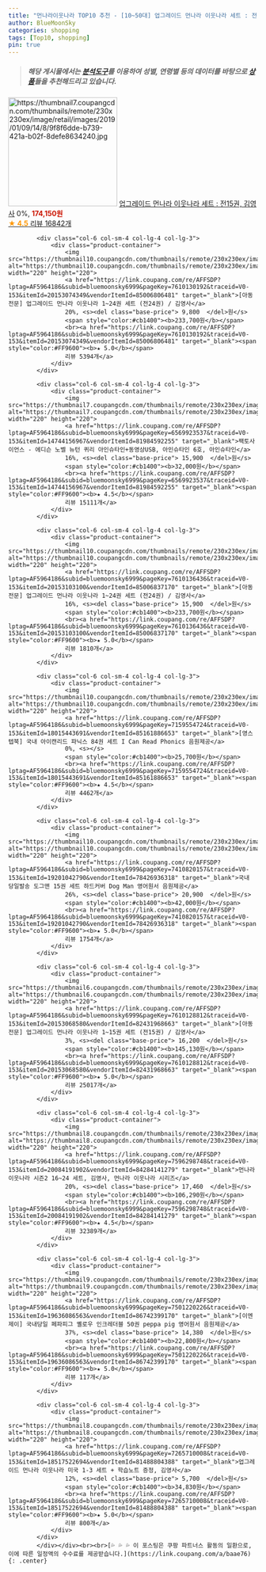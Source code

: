 ```yaml
---
title: "먼나라이웃나라 TOP10 추천 - [10~50대] 업그레이드 먼나라 이웃나라 세트 : 전15권, 김영사"
author: BlueMoonSky
categories: shopping
tags: [Top10, shopping]
pin: true
---
```


> ##### 해당 게시물에서는 [**분석도구**](https://itemscout.io/)를 이용하여 **성별**, **연령별** 등의 데이터를 바탕으로 [**상품**](https://link.coupang.com/a/baae76)들을 추천해드리고 있습니다.
<div class="container"><div class="row">
            <div class="col-6 col-sm-4 col-lg-4 col-lg-3">
                <div class="product-container">
                    <img src="https://thumbnail7.coupangcdn.com/thumbnails/remote/230x230ex/image/retail/images/2019/01/09/14/8/9f8f6dde-b739-421a-b02f-8defe8634240.jpg" alt="https://thumbnail7.coupangcdn.com/thumbnails/remote/230x230ex/image/retail/images/2019/01/09/14/8/9f8f6dde-b739-421a-b02f-8defe8634240.jpg" width="220" height="220">
                    <a href="https://link.coupang.com/re/AFFSDP?lptag=AF5964186&subid=bluemoonsky6999&pageKey=171737161&traceid=V0-153&itemId=490975969&vendorItemId=4278144388" target="_blank">업그레이드 먼나라 이웃나라 세트 : 전15권, 김영사</a>
                    0%, <s></s> 
                    <span style="color:#cb1400"><b>174,150원</b></span>
                    <br><a href="https://link.coupang.com/re/AFFSDP?lptag=AF5964186&subid=bluemoonsky6999&pageKey=171737161&traceid=V0-153&itemId=490975969&vendorItemId=4278144388" target="_blank"><span style="color:#FF9600"><b>★ 4.5</b></span>
                    리뷰 16842개</a>
                </div>
            </div>
            
            <div class="col-6 col-sm-4 col-lg-4 col-lg-3">
                <div class="product-container">
                    <img src="https://thumbnail10.coupangcdn.com/thumbnails/remote/230x230ex/image/vendor_inventory/354a/cb51ddeaf69345a68a61f32d1cfbf9bc9dc8d7c7ce0cc7f33d2d2f7996ea.jpg" alt="https://thumbnail10.coupangcdn.com/thumbnails/remote/230x230ex/image/vendor_inventory/354a/cb51ddeaf69345a68a61f32d1cfbf9bc9dc8d7c7ce0cc7f33d2d2f7996ea.jpg" width="220" height="220">
                    <a href="https://link.coupang.com/re/AFFSDP?lptag=AF5964186&subid=bluemoonsky6999&pageKey=7610130192&traceid=V0-153&itemId=20153074349&vendorItemId=85006806481" target="_blank">[아동 전문] 업그레이드 먼나라 이웃나라 1~24권 세트 (전24권) / 김영사</a>
                    20%, <s><del class="base-price"> 9,800  </del>원</s> 
                    <span style="color:#cb1400"><b>233,700원</b></span>
                    <br><a href="https://link.coupang.com/re/AFFSDP?lptag=AF5964186&subid=bluemoonsky6999&pageKey=7610130192&traceid=V0-153&itemId=20153074349&vendorItemId=85006806481" target="_blank"><span style="color:#FF9600"><b>★ 5.0</b></span>
                    리뷰 5394개</a>
                </div>
            </div>
            
            <div class="col-6 col-sm-4 col-lg-4 col-lg-3">
                <div class="product-container">
                    <img src="https://thumbnail7.coupangcdn.com/thumbnails/remote/230x230ex/image/vendor_inventory/0afa/9d936306dcaafd62dc55556707eefd1871242654513a17bcffae0fb0c20e.png" alt="https://thumbnail7.coupangcdn.com/thumbnails/remote/230x230ex/image/vendor_inventory/0afa/9d936306dcaafd62dc55556707eefd1871242654513a17bcffae0fb0c20e.png" width="220" height="220">
                    <a href="https://link.coupang.com/re/AFFSDP?lptag=AF5964186&subid=bluemoonsky6999&pageKey=6569923537&traceid=V0-153&itemId=14744156967&vendorItemId=81984592255" target="_blank">팩토사이언스 - 에디슨 노벨 뉴턴 퀴리 아인슈타인+동영상USB, 아인슈타인 6호, 아인슈타인</a>
                    16%, <s><del class="base-price"> 15,900  </del>원</s> 
                    <span style="color:#cb1400"><b>32,000원</b></span>
                    <br><a href="https://link.coupang.com/re/AFFSDP?lptag=AF5964186&subid=bluemoonsky6999&pageKey=6569923537&traceid=V0-153&itemId=14744156967&vendorItemId=81984592255" target="_blank"><span style="color:#FF9600"><b>★ 4.5</b></span>
                    리뷰 15111개</a>
                </div>
            </div>
            
            <div class="col-6 col-sm-4 col-lg-4 col-lg-3">
                <div class="product-container">
                    <img src="https://thumbnail10.coupangcdn.com/thumbnails/remote/230x230ex/image/vendor_inventory/354a/cb51ddeaf69345a68a61f32d1cfbf9bc9dc8d7c7ce0cc7f33d2d2f7996ea.jpg" alt="https://thumbnail10.coupangcdn.com/thumbnails/remote/230x230ex/image/vendor_inventory/354a/cb51ddeaf69345a68a61f32d1cfbf9bc9dc8d7c7ce0cc7f33d2d2f7996ea.jpg" width="220" height="220">
                    <a href="https://link.coupang.com/re/AFFSDP?lptag=AF5964186&subid=bluemoonsky6999&pageKey=7610136436&traceid=V0-153&itemId=20153103100&vendorItemId=85006837170" target="_blank">[아동 전문] 업그레이드 먼나라 이웃나라 1~24권 세트 (전24권) / 김영사</a>
                    16%, <s><del class="base-price"> 15,900  </del>원</s> 
                    <span style="color:#cb1400"><b>233,700원</b></span>
                    <br><a href="https://link.coupang.com/re/AFFSDP?lptag=AF5964186&subid=bluemoonsky6999&pageKey=7610136436&traceid=V0-153&itemId=20153103100&vendorItemId=85006837170" target="_blank"><span style="color:#FF9600"><b>★ 5.0</b></span>
                    리뷰 1810개</a>
                </div>
            </div>
            
            <div class="col-6 col-sm-4 col-lg-4 col-lg-3">
                <div class="product-container">
                    <img src="https://thumbnail10.coupangcdn.com/thumbnails/remote/230x230ex/image/vendor_inventory/10c6/f3098363242fa8b6c198463d3aa803d104c93edb997eb92469ae5824eb39.jpg" alt="https://thumbnail10.coupangcdn.com/thumbnails/remote/230x230ex/image/vendor_inventory/10c6/f3098363242fa8b6c198463d3aa803d104c93edb997eb92469ae5824eb39.jpg" width="220" height="220">
                    <a href="https://link.coupang.com/re/AFFSDP?lptag=AF5964186&subid=bluemoonsky6999&pageKey=7159554724&traceid=V0-153&itemId=18015443691&vendorItemId=85161886653" target="_blank">[영스텝북] 국내 아이캔리드 파닉스 84권 세트 I Can Read Phonics 음원제공</a>
                    0%, <s></s> 
                    <span style="color:#cb1400"><b>25,700원</b></span>
                    <br><a href="https://link.coupang.com/re/AFFSDP?lptag=AF5964186&subid=bluemoonsky6999&pageKey=7159554724&traceid=V0-153&itemId=18015443691&vendorItemId=85161886653" target="_blank"><span style="color:#FF9600"><b>★ 4.5</b></span>
                    리뷰 4462개</a>
                </div>
            </div>
            
            <div class="col-6 col-sm-4 col-lg-4 col-lg-3">
                <div class="product-container">
                    <img src="https://thumbnail10.coupangcdn.com/thumbnails/remote/230x230ex/image/vendor_inventory/2394/34ac9b848c10604e59897dfd2be29e5d59c9557f196d047f207226854b82.jpg" alt="https://thumbnail10.coupangcdn.com/thumbnails/remote/230x230ex/image/vendor_inventory/2394/34ac9b848c10604e59897dfd2be29e5d59c9557f196d047f207226854b82.jpg" width="220" height="220">
                    <a href="https://link.coupang.com/re/AFFSDP?lptag=AF5964186&subid=bluemoonsky6999&pageKey=7410820157&traceid=V0-153&itemId=19201042790&vendorItemId=78426936318" target="_blank">국내 당일발송 도그맨 15권 세트 하드커버 Dog Man 영어원서 음원제공</a>
                    26%, <s><del class="base-price"> 20,900  </del>원</s> 
                    <span style="color:#cb1400"><b>42,000원</b></span>
                    <br><a href="https://link.coupang.com/re/AFFSDP?lptag=AF5964186&subid=bluemoonsky6999&pageKey=7410820157&traceid=V0-153&itemId=19201042790&vendorItemId=78426936318" target="_blank"><span style="color:#FF9600"><b>★ 5.0</b></span>
                    리뷰 1754개</a>
                </div>
            </div>
            
            <div class="col-6 col-sm-4 col-lg-4 col-lg-3">
                <div class="product-container">
                    <img src="https://thumbnail6.coupangcdn.com/thumbnails/remote/230x230ex/image/vendor_inventory/ac6a/f06aa0cd90bd5a914ba31db9dbd3199e7aa0a1d0341d9d191e140897230f.jpg" alt="https://thumbnail6.coupangcdn.com/thumbnails/remote/230x230ex/image/vendor_inventory/ac6a/f06aa0cd90bd5a914ba31db9dbd3199e7aa0a1d0341d9d191e140897230f.jpg" width="220" height="220">
                    <a href="https://link.coupang.com/re/AFFSDP?lptag=AF5964186&subid=bluemoonsky6999&pageKey=7610128812&traceid=V0-153&itemId=20153068580&vendorItemId=82431968663" target="_blank">[아동 전문] 업그레이드 먼나라 이웃나라 1~15권 세트 (전15권) / 김영사</a>
                    3%, <s><del class="base-price"> 16,200  </del>원</s> 
                    <span style="color:#cb1400"><b>145,130원</b></span>
                    <br><a href="https://link.coupang.com/re/AFFSDP?lptag=AF5964186&subid=bluemoonsky6999&pageKey=7610128812&traceid=V0-153&itemId=20153068580&vendorItemId=82431968663" target="_blank"><span style="color:#FF9600"><b>★ 5.0</b></span>
                    리뷰 25017개</a>
                </div>
            </div>
            
            <div class="col-6 col-sm-4 col-lg-4 col-lg-3">
                <div class="product-container">
                    <img src="https://thumbnail8.coupangcdn.com/thumbnails/remote/230x230ex/image/vendor_inventory/15d2/0d1045ae79cbe81a2435e0c8df7534f992baca226be93867c7c65acf1b32.png" alt="https://thumbnail8.coupangcdn.com/thumbnails/remote/230x230ex/image/vendor_inventory/15d2/0d1045ae79cbe81a2435e0c8df7534f992baca226be93867c7c65acf1b32.png" width="220" height="220">
                    <a href="https://link.coupang.com/re/AFFSDP?lptag=AF5964186&subid=bluemoonsky6999&pageKey=7596298748&traceid=V0-153&itemId=20084191902&vendorItemId=84284141279" target="_blank">먼나라 이웃나라 시즌2 16~24 세트, 김영사, 먼나라 이웃나라 시리즈</a>
                    20%, <s><del class="base-price"> 17,460  </del>원</s> 
                    <span style="color:#cb1400"><b>106,290원</b></span>
                    <br><a href="https://link.coupang.com/re/AFFSDP?lptag=AF5964186&subid=bluemoonsky6999&pageKey=7596298748&traceid=V0-153&itemId=20084191902&vendorItemId=84284141279" target="_blank"><span style="color:#FF9600"><b>★ 4.5</b></span>
                    리뷰 32389개</a>
                </div>
            </div>
            
            <div class="col-6 col-sm-4 col-lg-4 col-lg-3">
                <div class="product-container">
                    <img src="https://thumbnail9.coupangcdn.com/thumbnails/remote/230x230ex/image/vendor_inventory/e969/8091988a1b25be0dc9ad28fa8dabd4141d2a327603b28e105b45f45421d6.png" alt="https://thumbnail9.coupangcdn.com/thumbnails/remote/230x230ex/image/vendor_inventory/e969/8091988a1b25be0dc9ad28fa8dabd4141d2a327603b28e105b45f45421d6.png" width="220" height="220">
                    <a href="https://link.coupang.com/re/AFFSDP?lptag=AF5964186&subid=bluemoonsky6999&pageKey=7501220226&traceid=V0-153&itemId=19636086563&vendorItemId=86742399170" target="_blank">[이엔제이] 국내당일 페파피그 옐로우 인크레더블 50권 peppa pig 영어원서 음원제공</a>
                    37%, <s><del class="base-price"> 14,380  </del>원</s> 
                    <span style="color:#cb1400"><b>22,800원</b></span>
                    <br><a href="https://link.coupang.com/re/AFFSDP?lptag=AF5964186&subid=bluemoonsky6999&pageKey=7501220226&traceid=V0-153&itemId=19636086563&vendorItemId=86742399170" target="_blank"><span style="color:#FF9600"><b>★ 5.0</b></span>
                    리뷰 117개</a>
                </div>
            </div>
            
            <div class="col-6 col-sm-4 col-lg-4 col-lg-3">
                <div class="product-container">
                    <img src="https://thumbnail8.coupangcdn.com/thumbnails/remote/230x230ex/image/vendor_inventory/b917/9bbef86ddf61cc360e4651a0e1b99b1007f31ae9d562e0430157b641ee34.png" alt="https://thumbnail8.coupangcdn.com/thumbnails/remote/230x230ex/image/vendor_inventory/b917/9bbef86ddf61cc360e4651a0e1b99b1007f31ae9d562e0430157b641ee34.png" width="220" height="220">
                    <a href="https://link.coupang.com/re/AFFSDP?lptag=AF5964186&subid=bluemoonsky6999&pageKey=7265710008&traceid=V0-153&itemId=18517522694&vendorItemId=81488804388" target="_blank">업그레이드 먼나라 이웃나라 미국 1-3 세트 + 학습노트 증정, 김영사</a>
                    12%, <s><del class="base-price"> 5,700  </del>원</s> 
                    <span style="color:#cb1400"><b>34,830원</b></span>
                    <br><a href="https://link.coupang.com/re/AFFSDP?lptag=AF5964186&subid=bluemoonsky6999&pageKey=7265710008&traceid=V0-153&itemId=18517522694&vendorItemId=81488804388" target="_blank"><span style="color:#FF9600"><b>★ 5.0</b></span>
                    리뷰 800개</a>
                </div>
            </div>
            </div></div><br><br>[💦 💦 💦 이 포스팅은 쿠팡 파트너스 활동의 일환으로, 이에 따른 일정액의 수수료를 제공받습니다.](https://link.coupang.com/a/baae76){: .center}
